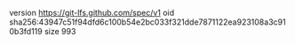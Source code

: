 version https://git-lfs.github.com/spec/v1
oid sha256:43947c51f94dfd6c100b54e2bc033f321dde7871122ea923108a3c910b3fd119
size 993
